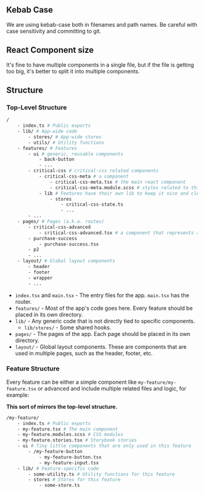 
## Kebab Case

We are using kebab-case both in filenames and path names. Be careful with case sensitivity and committing to git. 


## React Component size

It's fine to have multiple components in a single file, but if the file is getting too big, it's better to split it into multiple components.


## Structure

### Top-Level Structure

```bash
/
	- index.ts # Public exports
	- lib/ # App-wide code
		- stores/ # App-wide stores
		- utils/ # Utility functions
	- features/ # Features
		- ui # generic, reusable components
			- back-button
			- ...
		- critical-css # critical-css related components
			- critical-css-meta # a component
				- critical-css-meta.tsx # the main react component
				- critical-css-meta.module.scss # styles related to this component
			- lib # Features have their own lib to keep it nice and clean
				- stores
					- critical-css-state.ts
					- ...
		- ...
	- pages/ # Pages (a.k.a. routes)
		- critical-css-advanced
			- critical-css-advanced.tsx # a component that represents a page in the UI.
		- purchase-success
			- purchase-success.tsx
		- p2
		- ...
	- layout/ # Global layout components
		- header
		- footer
		- wrapper
		- ...
```

* `index.tsx` and `main.tsx` - The entry files for the app. `main.tsx` has the router.
* `features/` - Most of the app's code goes here. Every feature should be placed in its own directory.
* `lib/` - Any generic code that is not directly tied to specific components.
	* `lib/stores/` - Some shared hooks.
* `pages/` - The pages of the app. Each page should be placed in its own directory.
* `layout/` - Global layout components. These are components that are used in multiple pages, such as the header, footer, etc.

### Feature Structure

Every feature can be either a simple component like `my-feature/my-feature.tsx` or advanced and include multiple related files and logic, for example:

**This sort of mirrors the top-level structure.**

```bash
/my-feature/
	- index.ts # Public exports
	- my-feature.tsx # The main component
	- my-feature.modules.scss # CSS modules
	- my-feature.stories.tsx # Storybook stories
	- ui # Tiny little components that are only used in this feature
		- /my-feature-button
			- my-feature-button.tsx
			- my-feature-input.tsx
	- lib/ # Feature-specific code
		- some-utility.ts # Utility functions for this feature
		- stores # Stores for this feature
			- some-store.ts
```
